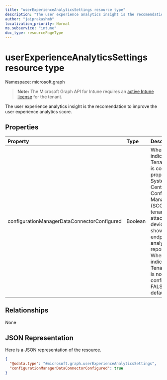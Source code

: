 ```yaml
---
title: "userExperienceAnalyticsSettings resource type"
description: "The user experience analytics insight is the recomendation to improve the user experience analytics score."
author: "jaiprakashmb"
localization_priority: Normal
ms.subservice: "intune"
doc_type: resourcePageType
---
```


# userExperienceAnalyticsSettings resource type

Namespace: microsoft.graph

> **Note:** The Microsoft Graph API for Intune requires an [active Intune license](https://go.microsoft.com/fwlink/?linkid=839381) for the tenant.

The user experience analytics insight is the recomendation to improve the user experience analytics score.

## Properties
|Property|Type|Description|
|:---|:---|:---|
|configurationManagerDataConnectorConfigured|Boolean|When TRUE, indicates Tenant attach is configured properly and System Center Configuration Manager (SCCM) tenant attached devices will show up in endpoint analytics reporting. When FALSE, indicates Tenant attach is not configured. FALSE by default.|

## Relationships
None

## JSON Representation
Here is a JSON representation of the resource.
<!-- {
  "blockType": "resource",
  "@odata.type": "microsoft.graph.userExperienceAnalyticsSettings"
}
-->
``` json
{
  "@odata.type": "#microsoft.graph.userExperienceAnalyticsSettings",
  "configurationManagerDataConnectorConfigured": true
}
```
